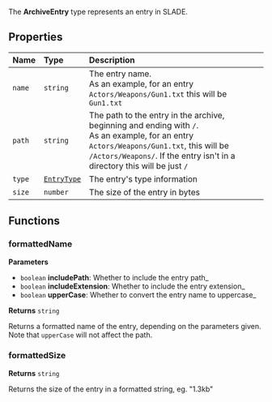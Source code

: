 The **ArchiveEntry** type represents an entry in SLADE.

## Properties

| Name | Type | Description |
|:-----|:-----|:------------|
`name` | `string` | The entry name.<br/>As an example, for an entry `Actors/Weapons/Gun1.txt` this will be `Gun1.txt`
`path` | `string` | The path to the entry in the archive, beginning and ending with `/`.<br/>As an example, for an entry `Actors/Weapons/Gun1.txt`, this will be `/Actors/Weapons/`. If the entry isn't in a directory this will be just `/`
`type` | <code>[EntryType](EntryType.md)</code> | The entry's type information
`size` | `number` | The size of the entry in bytes

## Functions

### formattedName

**Parameters**

* `boolean` **includePath**: Whether to include the entry path_
* `boolean` **includeExtension**: Whether to include the entry extension_
* `boolean` **upperCase**: Whether to convert the entry name to uppercase_

**Returns** `string`

Returns a formatted name of the entry, depending on the parameters given. Note that `upperCase` will not affect the path.

### formattedSize

**Returns** `string`

Returns the size of the entry in a formatted string, eg. "1.3kb"
